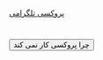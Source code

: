 <html>
<a href="https://t.me/proxy?server=Dikion.microsoft.com.bingo.com.iranserver.com.host-server.co.in.&port=443&secret=7jK5IN_7UWQwKOL2uHjU6sF3MS53ZWIud2hhdHNhcHAuY29t ">
    پروکسی تلگرامی
</a>
<h1></h1>
<button type="button" onclick="alert('Restart the site')">چرا پروکسی کار نمی کند </button>
</html>

